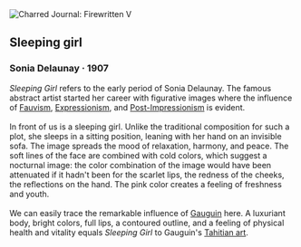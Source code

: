 <div class="artwork-of-the-day">
  <div class="container">
    <div class="img-wrapper">
      <img
        src="https://uploads8.wikiart.org/images/sonia-delaunay/sleeping-girl.jpg!Large.jpg"
        alt="Charred Journal: Firewritten V" />
    </div>
    <div class="artwork-detail">
      <div class="artwork-origin"> 
        <h2 class="artwork-name">Sleeping girl</h2>
        <h3 class="artist">
          Sonia Delaunay
                    ·  1907
        </h3>
      </div>
      <p class="description">
        <span class="artwork-description-text ng-binding" ng-bind-html="viewModel.ArtworkOfTheDay.Description | unsafe"><i>Sleeping Girl</i> refers to the early period of Sonia Delaunay. The famous abstract artist started her career with figurative images where the influence of <a target="_blank" href="https://www.wikiart.org/en/paintings-by-style/fauvism">Fauvism</a>, <a target="_blank" href="https://www.wikiart.org/en/paintings-by-style/expressionism">Expressionism</a>, and <a target="_blank" href="https://www.wikiart.org/en/paintings-by-style/post-impressionism">Post-Impressionism</a> is evident.<br><br>In front of us is a sleeping girl. Unlike the traditional composition for such a plot, she sleeps in a sitting position, leaning with her hand on an invisible sofa. The image spreads the mood of relaxation, harmony, and peace. The soft lines of the face are combined with cold colors, which suggest a nocturnal image: the color combination of the image would have been attenuated if it hadn't been for the scarlet lips, the redness of the cheeks, the reflections on the hand. The pink color creates a feeling of freshness and youth.<br><br>We can easily trace the remarkable influence of <a target="_blank" href="https://www.wikiart.org/en/paul-gauguin">Gauguin</a> here. A luxuriant body, bright colors, full lips, a contoured outline, and a feeling of physical health and vitality equals <i>Sleeping Girl</i> to Gauguin's <a target="_blank" href="https://www.wikiart.org/en/paul-gauguin/all-works#!#filterName:Period_1st-tahiti-period,resultType:masonry">Tahitian art</a>.</span>
                        <div class="text-shadow-container" ng-show="showShadow" style=""></div>
      </p>
    </div>
  </div>

</div>
